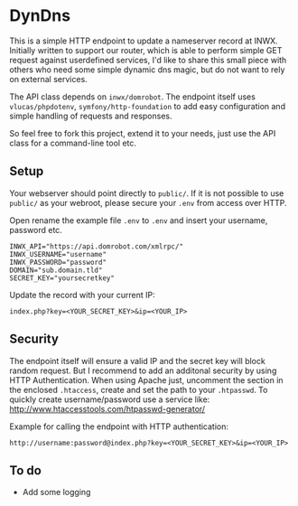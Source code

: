 # DynDns

This is a simple HTTP endpoint to update a nameserver record at INWX. Initially written to support our router,
which is able to perform simple GET request against userdefined services, I'd like to share this small piece with
others who need some simple dynamic dns magic, but do not want to rely on external services.

The API class depends on `inwx/domrobot`. The endpoint itself uses `vlucas/phpdotenv`, `symfony/http-foundation`
to add easy configuration and simple handling of requests and responses.

So feel free to fork this project, extend it to your needs, just use the API class for a command-line tool etc.

## Setup

Your webserver should point directly to `public/`. If it is not possible to use `public/` as your webroot,
please secure your `.env` from access over HTTP.

Open rename the example file `.env` to `.env` and insert your username, password etc.

    INWX_API="https://api.domrobot.com/xmlrpc/"
    INWX_USERNAME="username"
    INWX_PASSWORD="password"
    DOMAIN="sub.domain.tld"
    SECRET_KEY="yoursecretkey"

Update the record with your current IP:

    index.php?key=<YOUR_SECRET_KEY>&ip=<YOUR_IP>

## Security

The endpoint itself will ensure a valid IP and the secret key will block random request.
But I recommend to add an additonal security by using HTTP Authentication.
When using Apache just, uncomment the section in the enclosed `.htaccess`, create and set the path to your `.htpasswd`.
To quickly create username/password use a service like: http://www.htaccesstools.com/htpasswd-generator/

Example for calling the endpoint with HTTP authentication:

    http://username:password@index.php?key=<YOUR_SECRET_KEY>&ip=<YOUR_IP>

## To do

* Add some logging